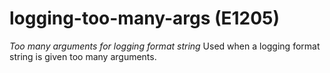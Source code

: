 # logging-too-many-args (E1205)
*Too many arguments for logging format string* Used when a logging
format string is given too many arguments.

